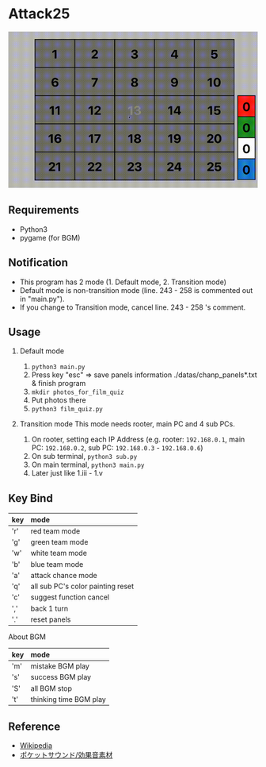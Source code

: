 # Attack25
![ScreenShot](https://github.com/kuboyoo/Attack25/blob/master/img/ss.gif)

## Requirements
- Python3
- pygame (for BGM)

## Notification
- This program has 2 mode (1. Default mode, 2. Transition mode)
- Default mode is non-transition mode (line. 243 - 258 is commented out in "main.py").
- If you change to Transition mode, cancel line. 243 - 258 's comment.

## Usage
1. Default mode
    1. `python3 main.py`
    2. Press key "esc" => save panels information ./datas/chanp_panels*.txt & finish program
    3. `mkdir photos_for_film_quiz`
    4. Put photos there
    5. `python3 film_quiz.py`

2. Transition mode
This mode needs rooter, main PC and 4 sub PCs.
    1. On rooter, setting each IP Address (e.g. rooter: `192.168.0.1`, main PC: `192.168.0.2`, sub PC: `192.168.0.3` - `192.168.0.6`)
    2. On sub terminal, `python3 sub.py`
    3. On main terminal, `python3 main.py`
    4. Later just like 1.iii - 1.v

## Key Bind
|key|mode|
|:--|:--|
|'r'|red team mode|
|'g'|green team mode|
|'w'|white team mode|
|'b'|blue team mode|
|'a'|attack chance mode|
|'q'|all sub PC's color painting reset|
|'c'|suggest function cancel|
|','|back 1 turn|
|'.'|reset panels|

About BGM

|key|mode|
|:--|:--|
|'m'|mistake BGM play|
|'s'|success BGM play|
|'S'|all BGM stop|
|'t'|thinking time BGM play|

## Reference
- [Wikipedia](https://en.wikipedia.org/wiki/Panel_Quiz_Attack_25)
- [ポケットサウンド/効果音素材](https://pocket-se.info/)
